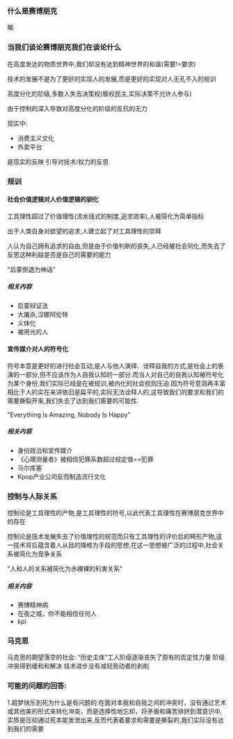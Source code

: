 
### 什么是赛博朋克

略

### 当我们谈论赛博朋克我们在谈论什么

在高度发达的物质世界中,我们却没有达到精神世界的和谐(需要!=要求)

技术的发展不是为了更好的实现人的发展,而是更好的实现对人无孔不入的规训

高度分化的阶级,多数人失去决策权(极权民主,实际决策不允许人参与)

由于控制的深入导致对高度分化的阶级的反抗的无力

现实中:
- 消费主义文化
- 外卖平台

是现实的反映
引导对技术/权力的反思

### 规训

#### 社会价值逻辑对人价值逻辑的驯化

工具理性超过了价值理性(流水线式的制度,追求效率),人被简化为简单指标

出于人类自身对欲望的追求,人建立起了对工具理性的崇拜

人认为自己拥有追求的自由,但是由于价值判断的丧失,人已经被社会同化,而失去了反思这种利益是否是自己的需要的能力

"启蒙倒退为神话"

##### 相关内容
- 启蒙辩证法
- 大屠杀,汉娜阿伦特
- 义体化
- 被用光的人


#### 宣传媒介对人的符号化

符号本意是更好的进行社会互动,是人与他人演绎、诠释自我的方式,是社会上的表演的一部分,但不应该作为人自我认知的一部分.而当人对自己的自我认知被符号化为某个身份,我们实际已经是在被规训,被内化的社会规则压迫.因为符号意涵再丰富相比于人的实在来讲依旧是扁平的,实际无法诠释人的,这导致我们的要求和我们的需要撕裂开来,我们失去了达到我们需要的可能性.

"Everything Is Amazing, Nobody Is Happy"

##### 相关内容
- 身份政治和宣传媒介
- 《心理测量者》被相信犯罪系数超过规定值==犯罪
- 马尔库塞
- Kpop产业公司反而制造流行文化

### 控制与人际关系

控制论是工具理性的产物,是工具理性的符号,以此代表工具理性在赛博朋克世界中的存在

控制论是技术发展失去了价值理性的规范而只有工具理性的评价后的畸形产物,这一技术背后蕴含着人从目的降格为手段的思想,在这一思想被广泛的过程中,社会关系被简化为竞争关系

"人和人的关系被简化为赤裸裸的利害关系"

##### 相关内容
- 赛博精神病
- 在夜之城，你不能相信任何人
- kpi
<!--   
如何达到控制目标?

首先,分析人的决策过程

1. 基于马尔可夫奖励过程对各个可能性空间的期望回报进行估计
2. 根据期望回报迭代策略
3. 不断重复,以上两步,直到收敛

如果想要控制人的决策,我们只需要通过技术(媒介技术等),改变人所认为的期望回报

在这个过程中,人不再是目的,而是达成其他目标(不再反抗社会等?)的手段

##### 相关内容
- 《黑客帝国》(?) -->

### 马克思

马克思的期望落空的社会:
“历史主体”工人阶级逐渐丧失了原有的否定性力量
阶级冲突得到缓和和解决
技术进步没有减轻劳动者的剥削




### 可能的问题的回答:
1.超梦快乐到死为什么是有问题的:在面对本我和自我之间的冲突时，没有通过艺术或其他美的形式来转化冲突，而是选择性地忘却，将矛盾和痛苦排挤到潜意识中,实质是压抑通过死本能发泄出来,反而代表着要求和需要是撕裂的,我们实际没有达到我们的需要